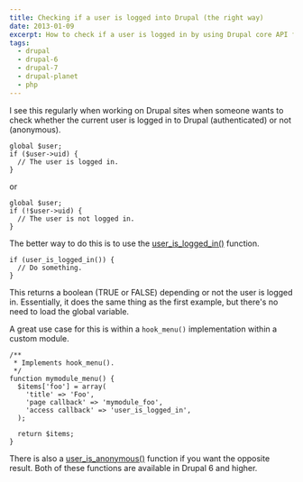 ```yaml
---
title: Checking if a user is logged into Drupal (the right way)
date: 2013-01-09
excerpt: How to check if a user is logged in by using Drupal core API functions.
tags:
  - drupal
  - drupal-6
  - drupal-7
  - drupal-planet
  - php
---
```


I see this regularly when working on Drupal sites when someone wants to check
whether the current user is logged in to Drupal (authenticated) or not
(anonymous).

```language-php
global $user;
if ($user->uid) {
  // The user is logged in.
}
```

or

```language-php
global $user;
if (!$user->uid) {
  // The user is not logged in.
}
```

The better way to do this is to use the
[user_is_logged_in()](http://api.drupal.org/api/drupal/modules!user!user.module/function/user_is_logged_in/7)
function.

```language-php
if (user_is_logged_in()) {
  // Do something.
}
```

This returns a boolean (TRUE or FALSE) depending or not the user is logged in.
Essentially, it does the same thing as the first example, but there's no need to
load the global variable.

A great use case for this is within a `hook_menu()` implementation within a
custom module.

```language-php
/**
 * Implements hook_menu().
 */
function mymodule_menu() {
  $items['foo'] = array(
    'title' => 'Foo',
    'page callback' => 'mymodule_foo',
    'access callback' => 'user_is_logged_in',
  );

  return $items;
}
```

There is also a
[user_is_anonymous()](http://api.drupal.org/api/drupal/modules!user!user.module/function/user_is_anonymous/7)
function if you want the opposite result. Both of these functions are available
in Drupal 6 and higher.
